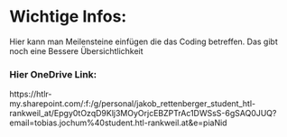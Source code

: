 <h1> Wichtige Infos:</h1>

Hier kann man Meilensteine einfügen die das Coding betreffen. Das gibt noch eine Bessere Übersichtlichkeit

<h3>Hier OneDrive Link:</h3>
https://htlr-my.sharepoint.com/:f:/g/personal/jakob_rettenberger_student_htl-rankweil_at/Epgy0tOzqD9Klj3MOyOrjcEBZPTrAc1DWSsS-6gSAQ0JUQ?email=tobias.jochum%40student.htl-rankweil.at&e=piaNid
